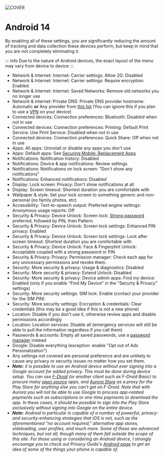 ![COVER](/assets/covers/android.png)

# Android 14
By enabling all of these settings, you are significantly reducing the amount of tracking and data collection these devices perform, but keep in mind that you are not completely eliminating it.

::: info
Due to the nature of Android devices, the exact layout of the menu may vary from device to device
:::

- Network & Internet: Internet: Carrier settings: Allow 2G: Disabled
- Network & Internet: Internet: Carrier settings: Require encryption: Enabled
- Network & Internet: Internet: Saved Networks: Remove old networks you no longer use
- Network & internet: Private DNS: Private DNS provider hostname: Automatic **or** Any provider from [this list](https://www.privacyguides.org/en/dns/) (You can ignore this if you plan to use a [VPN](/guides/less-important/vpns) on your device)
- Connected devices: Connection preferences: Bluetooth: Disabled when not in use
- Connected devices: Connection preferences: Printing: Default Print Service: Use Print Service: Disabled when not in use
- Connected devices: Connection preferences: Quick Share: Off when not in use
- Apps: All apps: Uninstall or disable any apps you don't use
- Apps: Default apps: See [Securing Mobile: Replacement Apps](/guides/most-important/mobile-apps)
- Notifications: Notification history: Disabled
- Notifications: Device & app notifications: Review settings
- Notifications: Notifications on lock screen: "Don't show any notifications"
- Notifications: Enhanced notifications: Disabled
- Display: Lock screen: Privacy: Don't show notifications at all
- Display: Screen timeout: Shortest duration you are comfortable with
- Wallpaper & style: Set your lock screen to something generic and non-personal (no family photos, etc)
- Accessibility: Text-to-speech output: Preferred engine settings: Anonymous usage reports: Off
- Security & Privacy: Device Unlock: Screen lock: [Strong password](/guides/most-important/passwords) preferred, followed by PIN, then Pattern.
- Security & Privacy: Device Unlock: Screen lock settings: Enhanced PIN privacy: Enabled
- Security & Privacy: Device Unlock: Screen lock settings: Lock after screen timeout: Shortest duration you are comfortable with
- Security & Privacy: Device Unlock: Face & Fingerptint Unlock: Acceptable coupled with a strong password or PIN
- Security & Privacy: Privacy: Permission manager: Check each app for any unncessary permissions and revoke them.
- Security: More security & privacy: Usage & diagnostics: Disabled
- Security: More security & privacy: Extend Unlock: Disabled
- Security: More security & privacy: Device admin apps: Find my device: Enabled (only if you enable "Find My Device" in the "Securty & Privacy" settings)
- Security: More security settings: SIM lock: Enable (contact your provider for the SIM PIN)
- Security: More security settings: Encryption & credentials: Clear credentials (this may be a good idea if this is not a new phone)
- Location: Disable if you don't use it, otherwise review apps and disable permissions accordingly
- Location: Location services: Disable all (emergency services will still be able to pull the information regardless if you call them)
- Passwords & accounts: Empty all saved passwords, use a [password manager](/guides/most-important/passwords) instead
- Google: Disable everything (exception: enable "Opt out of Ads Personalization")
- Any settings not covered are personal preference and are unlikely to cause any privacy or security issues no matter how you set them.
- **_Note:_** _it is possible to use an Android device without ever signing into a Google account for added privacy. This must be done during device setup. You can use [F-Droid](https://f-droid.org/) (or another client such as F-Droid Basic) to procure many [open source](/guides/prologue/open-source) apps, and [Aurora Store](https://auroraoss.com) as a proxy for the Play Store for anything else you can't get on F-Droid. Note that with Aurora you will not be able to use Google to process app-related payments such as subscriptions or one-time payments to download the app. In these cases, it should be possible to sign into the Play Store exclusively without signing into Google on the entire device._
- **_Note:_** _Android in particular is capable of a number of powerful, privacy- and security-enhancing strategies that iOS is not, such as the aforementioned "no account required," alternative app stores, sideloading, user profiles, and much more. Some of these are advanced techniques, but not all, though many of them fall outside the scope of this site. For those using or considering an Android device, I strongly encourage you to check out Privacy Guide's [Android page](https://www.privacyguides.org/en/android/) to get an idea of some of the things your phone is capable of._
